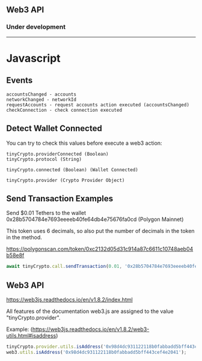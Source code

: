 ## Web3 API
### Under development

<hr/>

# Javascript

## Events
```
accountsChanged - accounts
networkChanged - networkId
requestAccounts - request accounts action executed (accountsChanged)
checkConnection - check connection executed
```

## Detect Wallet Connected
You can try to check this values before execute a web3 action:

```
tinyCrypto.providerConnected (Boolean)
tinyCrypto.protocol (String)

tinyCrypto.connected (Boolean) (Wallet Connected)

tinyCrypto.provider (Crypto Provider Object)
```

## Send Transaction Examples
Send $0.01 Tethers to the wallet 0x28b5704784e7693eeeeb40fe64db4e75676fa0cd (Polygon Mainnet)

This token uses 6 decimals, so also put the number of decimals in the token in the method.

https://polygonscan.com/token/0xc2132d05d31c914a87c6611c10748aeb04b58e8f
```js
await tinyCrypto.call.sendTransaction(0.01, '0x28b5704784e7693eeeeb40fe64db4e75676fa0cd', { value: '0xc2132d05d31c914a87c6611c10748aeb04b58e8f', decimals: 6 })
```

## Web3 API
https://web3js.readthedocs.io/en/v1.8.2/index.html

All features of the documentation web3.js are assigned to the value "tinyCrypto.provider".

Example: (https://web3js.readthedocs.io/en/v1.8.2/web3-utils.html#isaddress)
```js
tinyCrypto.provider.utils.isAddress('0x98d4dc931122118b0fabbadd5bff443cef4e2041');
web3.utils.isAddress('0x98d4dc931122118b0fabbadd5bff443cef4e2041');
```
